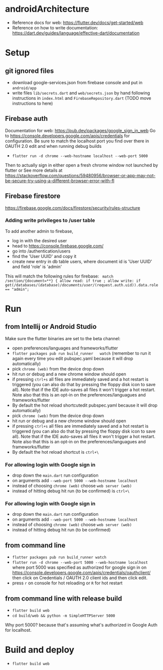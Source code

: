 # androidArchitecture

- Reference docs for web: https://flutter.dev/docs/get-started/web
- Reference on how to write documentation: https://dart.dev/guides/language/effective-dart/documentation

# Setup
## git ignored files
- download google-services.json from firebase console and put in `android/app`
- write files `lib/secrets.dart` and `web/secrets.json` by hand following instructions in `index.html` and `FirebaseRepository.dart` (TODO move instructions to here)

## Firebase auth
Documentation for web: https://pub.dev/packages/google_sign_in_web
Go to https://console.developers.google.com/apis/credentials for configuration.
Be sure to match the localhost port you find over there in OAUTH 2.0 edit and when running debug builds 
- `flutter run -d chrome --web-hostname localhost --web-port 5000`

Then to actually sign in either open a fresh chrome window not launched by flutter 
   or
See more details at https://stackoverflow.com/questions/59480956/browser-or-app-may-not-be-secure-try-using-a-different-browser-error-with-fl

## Firebase firestore
https://firebase.google.com/docs/firestore/security/rules-structure

### Adding write privileges to /user table
 To add another admin to firebase,
- log in with the desired user
- head to https://console.firebase.google.com/
- go into /authentication/users
- find the 'User UUID' and copy it
- create new entry in db table users, where document id is 'User UUID' and field 'role' is 'admin'

This will match the following rules for firebase:
<code>
    match /section/{document=**}  {
      allow read: if true ;
      allow write: if get(/databases/$(database)/documents/user/$(request.auth.uid)).data.role == "admin";
</code>

# Run
## from Intellij or Android Studio
Make sure the flutter binaries are set to the beta channel: 
- open preferences/languages and frameworks/flutter
- `flutter packages pub run build_runner   watch` (remember to run it again every time you edit pubspec.yaml because it will drop automatically)
- pick `chrome (web)` from the device drop down
- hit run or debug and a new chrome window should open
- if pressing `ctrl+s` all files are immediately saved and a hot restart is triggered (you can also do that by pressing the floppy disk icon to save all). Note that if the IDE auto-saves all files it won't trigger a hot restart. Note also that this is an opt-in on the preferences/languagues and frameworks/flutter
- By default the hot reload shortcutedit pubspec.yaml because it will drop automatically)
- pick `chrome (web)` from the device drop down
- hit run or debug and a new chrome window should open
- if pressing `ctrl+s` all files are immediately saved and a hot restart is triggered (you can also do that by pressing the floppy disk icon to save all). Note that if the IDE auto-saves all files it won't trigger a hot restart. Note also that this is an opt-in on the preferences/languagues and frameworks/flutter
- By default the hot reload shortcut is `ctrl+\`
 
### For allowing login with Google sign in
- drop down the `main.dart` run configuration
- on arguments add `--web-port 5000 --web-hostname localhost`
- instead of choosing `chrome (web)` choose `web server (web)`
- instead of hitting debug hit run (to be confirmed)
 is `ctrl+\`
 
### For allowing login with Google sign in
- drop down the `main.dart` run configuration
- on arguments add `--web-port 5000 --web-hostname localhost`
- instead of choosing `chrome (web)` choose `web server (web)`
- instead of hitting debug hit run (to be confirmed)

## from command line 
- `flutter packages pub run build_runner watch`
- `flutter run -d chrome --web-port 5000 --web-hostname localhost` where port 5000 was specified as authorized for google sign in on https://console.developers.google.com/apis/credentials/oauthclient/  then click on Credentials / OAUTH 2.0 client ids and then click edit.
- press `r` on console for hot reloading or `R` for hot restart

## from command line with release build
- `flutter build web`
- `cd build/web && python -m SimpleHTTPServer 5000`

Why port 5000? because that's assuming what's authorized in Google Auth for localhost.

# Build and deploy
- `flutter build web`


